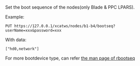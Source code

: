Set the boot sequence of the nodes(only Blade &amp; PPC LPARS). 

Example:  

    
    PUT https://127.0.0.1/xcatws/nodes/b1-b4/bootseq?userName=xxx&password=xxx

  
With data:  

    
    ["hd0,network"]

  
For more bootdevice type, can refer [the man page of rbootseq](http://xcat.sourceforge.net/man1/rbootseq.1.html)
